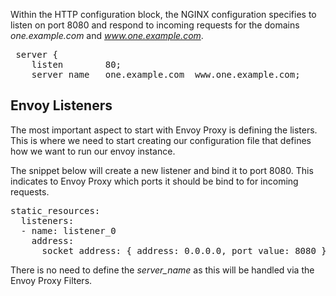 Within the HTTP configuration block, the NGINX configuration specifies to listen on port 8080 and respond to incoming requests for the domains _one.example.com_ and _www.one.example.com_.

<pre class="file">
 server {
    listen        80;
    server_name   one.example.com  www.one.example.com;
</pre>


## Envoy Listeners

The most important aspect to start with Envoy Proxy is defining the listers. This is where we need to start creating our configuration file that defines how we want to run our envoy instance.

The snippet below will create a new listener and bind it to port 8080. This indicates to Envoy Proxy which ports it should be bind to for incoming requests.

<pre class="file" data-filename="envoy.yaml" data-target="replace">
static_resources:
  listeners:
  - name: listener_0
    address:
      socket_address: { address: 0.0.0.0, port_value: 8080 }
</pre>

There is no need to define the *server_name* as this will be handled via the Envoy Proxy Filters.